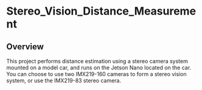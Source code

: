 # Stereo_Vision_Distance_Measurement
## Overview
This project performs distance estimation using a stereo camera system mounted on a model car, and runs on the Jetson Nano located on the car. You can choose to use two IMX219-160 cameras to form a stereo vision system, or use the IMX219-83 stereo camera.
